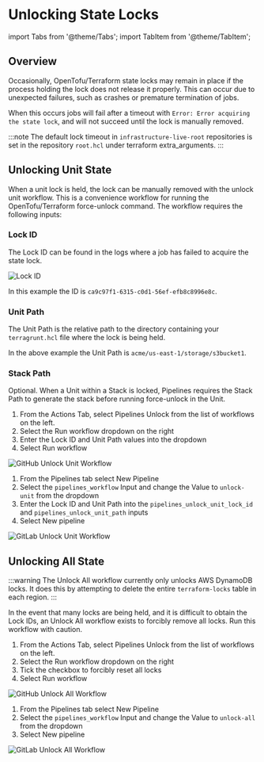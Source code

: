 # Unlocking State Locks

import Tabs from '@theme/Tabs';
import TabItem from '@theme/TabItem';

## Overview

Occasionally, OpenTofu/Terraform state locks may remain in place if the process holding the lock does not release it properly. This can occur due to unexpected failures, such as crashes or premature termination of jobs.

When this occurs jobs will fail after a timeout with `Error: Error acquiring the state lock`, and will not succeed until the lock is manually removed.

:::note
The default lock timeout in `infrastructure-live-root` repositories is set in the repository `root.hcl` under terraform extra_arguments.
:::

## Unlocking Unit State

When a unit lock is held, the lock can be manually removed with the unlock unit workflow. This is a convenience workflow for running the OpenTofu/Terraform force-unlock command. The workflow requires the following inputs:

### Lock ID

The Lock ID can be found in the logs where a job has failed to acquire the state lock.

![Lock ID](/img/pipelines/maintain/unlock-logs-lock-id.png)

In this example the ID is `ca9c97f1-6315-c0d1-56ef-efb8c8996e8c`.

### Unit Path

The Unit Path is the relative path to the directory containing your `terragrunt.hcl` file where the lock is being held.

In the above example the Unit Path is `acme/us-east-1/storage/s3bucket1`.

### Stack Path

Optional. When a Unit within a Stack is locked, Pipelines requires the Stack Path to generate the stack before running force-unlock in the Unit.

<Tabs groupId="platform">
<TabItem value="github" label="GitHub">

1. From the Actions Tab, select Pipelines Unlock from the list of workflows on the left.
2. Select the Run workflow dropdown on the right
3. Enter the Lock ID and Unit Path values into the dropdown
4. Select Run workflow

![GitHub Unlock Unit Workflow](/img/pipelines/maintain/unlock-unit-github.png)

</TabItem>
<TabItem value="gitlab" label="GitLab">

1. From the Pipelines tab select New Pipeline
2. Select the `pipelines_workflow` Input and change the Value to `unlock-unit` from the dropdown
3. Enter the Lock ID and Unit Path into the `pipelines_unlock_unit_lock_id` and `pipelines_unlock_unit_path` inputs
4. Select New pipeline

![GitLab Unlock Unit Workflow](/img/pipelines/maintain/unlock-unit-gitlab.png)

</TabItem>
</Tabs>

## Unlocking All State

:::warning
The Unlock All workflow currently only unlocks AWS DynamoDB locks. It does this by attempting to delete the entire `terraform-locks` table in each region.
:::

In the event that many locks are being held, and it is difficult to obtain the Lock IDs, an Unlock All workflow exists to forcibly remove all locks. Run this workflow with caution.

<Tabs groupId="platform">
<TabItem value="github" label="GitHub">

1. From the Actions Tab, select Pipelines Unlock from the list of workflows on the left.
2. Select the Run workflow dropdown on the right
3. Tick the checkbox to forcibly reset all locks
4. Select Run workflow

![GitHub Unlock All Workflow](/img/pipelines/maintain/unlock-all-github.png)

</TabItem>
<TabItem value="gitlab" label="GitLab">

1. From the Pipelines tab select New Pipeline
2. Select the `pipelines_workflow` Input and change the Value to `unlock-all` from the dropdown
3. Select New pipeline

![GitLab Unlock All Workflow](/img/pipelines/maintain/unlock-all-gitlab.png)

</TabItem>
</Tabs>
